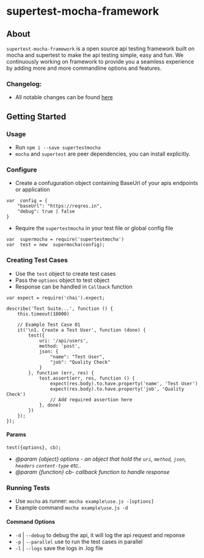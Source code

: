 # supertest-mocha-framework

## About

`supertest-mocha-framework` is a open source api testing framework built on mocha and supertest to make the api testing simple, easy and fun. We continuously working on framework to provide you a seamless experience by adding more and more commandline options and features.

### Changelog:

- All notable changes can be found [here](CHANGELOG.md)

## Getting Started

### Usage

- Run `npm i --save supertestmocha`
- `mocha` and `supertest` are peer dependencies, you can install explicitly.

### Configure

- Create a confuguration object containing BaseUrl of your apis endpoints or application

```
var  config = {
	"baseUrl": "https://reqres.in",
	"debug": true | false
}
```

- Require the `supertestmocha` in your test file or global config file

```
var  supermocha = require('supertestmocha')
var  test = new  supermocha(config);
```

### Creating Test Cases

- Use the `test` object to create test cases
- Pass the `options` object to test object
- Response can be handled in `Callback` function

```
var expect = require('chai').expect;

describe('Test Suite...', function () {
    this.timeout(18000)

    // Example Test Case 01
    it('\n1. Create a Test User', function (done) {
        test({
            uri: '/api/users',
            method: 'post',
            json: {
                "name": "Test User",
                "job": "Quality Check"
            }
        }, function (err, res) {
            test.assert(err, res, function () {
                expect(res.body).to.have.property('name', 'Test User')
                expect(res.body).to.have.property('job', 'Quality Check')
                // Add required assertion here
            }, done)
        })
    });
});
```

#### Params

```
test({options}, cb);
```

- _@param {object} options - an object that hold the `uri`, `method`, `json`, `headers` `content-type` etc.._
- _@param {function} cb- callback function to handle response_

### Running Tests

- Use `mocha` as runner: `mocha example\use.js -[options]`
- Example command `mocha example\use.js -d`

#### Command Options

- `-d` | `--debug` to debug the api, it will log the api request and reponse
- `-p` | `--parallel` use to run the test cases in parallel
- `-l` | `--logs` save the logs in .log file
